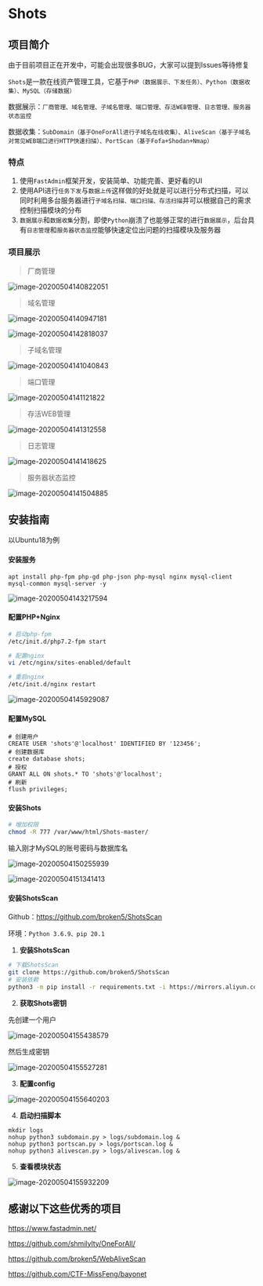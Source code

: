 # Shots

## 项目简介

由于目前项目正在开发中，可能会出现很多BUG，大家可以提到Issues等待修复

`Shots`是一款在线资产管理工具，它基于`PHP（数据展示、下发任务）、Python（数据收集）、MySQL（存储数据）`

数据展示：`厂商管理、域名管理、子域名管理、端口管理、存活WEB管理、日志管理、服务器状态监控`

数据收集：`SubDomain（基于OneForAll进行子域名在线收集）、AliveScan（基于子域名对常见WEB端口进行HTTP快速扫描）、PortScan（基于Fofa+Shodan+Nmap）`



### 特点

1. 使用`FastAdmin`框架开发，安装简单、功能完善、更好看的UI
2. 使用API进行`任务下发`与`数据上传`这样做的好处就是可以进行分布式扫描，可以同时利用多台服务器进行`子域名扫描、端口扫描、存活扫描`并可以根据自己的需求控制扫描模块的分布
3. `数据展示`和`数据收集`分割，即使`Python`崩溃了也能够正常的进行`数据展示`，后台具有`日志管理`和`服务器状态监控`能够快速定位出问题的扫描模块及服务器

### 项目展示

> 厂商管理

![image-20200504140822051](image/image-20200504140822051.png)



> 域名管理

![image-20200504140947181](image/image-20200504140947181.png)

![image-20200504142818037](image/image-20200504142818037.png)



> 子域名管理

![image-20200504141040843](image/image-20200504141040843.png)



> 端口管理

![image-20200504141121822](image/image-20200504141121822.png)



> 存活WEB管理

![image-20200504141312558](image/image-20200504141312558.png)



> 日志管理

![image-20200504141418625](image/image-20200504141418625.png)



> 服务器状态监控

![image-20200504141504885](image/image-20200504141504885.png)



## 安装指南

以Ubuntu18为例



#### 安装服务

```
apt install php-fpm php-gd php-json php-mysql nginx mysql-client mysql-common mysql-server -y
```

![image-20200504143217594](image/image-20200504143217594.png)



#### 配置PHP+Nginx

```bash
# 启动php-fpm
/etc/init.d/php7.2-fpm start

# 配置nginx
vi /etc/nginx/sites-enabled/default

# 重启nginx
/etc/init.d/nginx restart
```

![image-20200504145929087](image/image-20200504145929087.png)



#### 配置MySQL

```mysql
# 创建用户
CREATE USER 'shots'@'localhost' IDENTIFIED BY '123456';  
# 创建数据库
create database shots;
# 授权
GRANT ALL ON shots.* TO 'shots'@'localhost';
# 刷新
flush privileges;
```



#### 安装Shots

```bash
# 增加权限
chmod -R 777 /var/www/html/Shots-master/
```



输入刚才MySQL的账号密码与数据库名

![image-20200504150255939](image/image-20200504150255939.png)

![image-20200504151341413](image/image-20200504151341413.png)

#### 安装ShotsScan

Github：https://github.com/broken5/ShotsScan

环境：`Python 3.6.9、pip 20.1`



1. **安装ShotsScan**

```bash
# 下载ShotsScan
git clone https://github.com/broken5/ShotsScan
# 安装依赖
python3 -m pip install -r requirements.txt -i https://mirrors.aliyun.com/pypi/simple
```



2. **获取Shots密钥**

先创建一个用户

![image-20200504155438579](image/image-20200504155438579.png)



然后生成密钥

![image-20200504155527281](image/image-20200504155527281.png)



3. **配置config**

![image-20200504155640203](image/image-20200504155640203.png)



4. **启动扫描脚本**

```
mkdir logs
nohup python3 subdomain.py > logs/subdomain.log &
nohup python3 portscan.py > logs/portscan.log &
nohup python3 alivescan.py > logs/alivescan.log &
```

 

5. **查看模块状态**

![image-20200504155932209](image/image-20200504155932209.png)



## 感谢以下这些优秀的项目

https://www.fastadmin.net/

https://github.com/shmilylty/OneForAll/

https://github.com/broken5/WebAliveScan

https://github.com/CTF-MissFeng/bayonet
